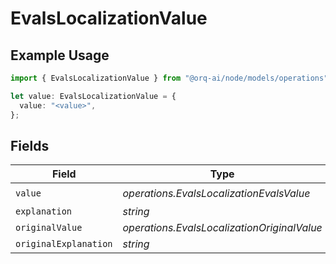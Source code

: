 # EvalsLocalizationValue

## Example Usage

```typescript
import { EvalsLocalizationValue } from "@orq-ai/node/models/operations";

let value: EvalsLocalizationValue = {
  value: "<value>",
};
```

## Fields

| Field                                       | Type                                        | Required                                    | Description                                 |
| ------------------------------------------- | ------------------------------------------- | ------------------------------------------- | ------------------------------------------- |
| `value`                                     | *operations.EvalsLocalizationEvalsValue*    | :heavy_check_mark:                          | N/A                                         |
| `explanation`                               | *string*                                    | :heavy_minus_sign:                          | N/A                                         |
| `originalValue`                             | *operations.EvalsLocalizationOriginalValue* | :heavy_minus_sign:                          | N/A                                         |
| `originalExplanation`                       | *string*                                    | :heavy_minus_sign:                          | N/A                                         |